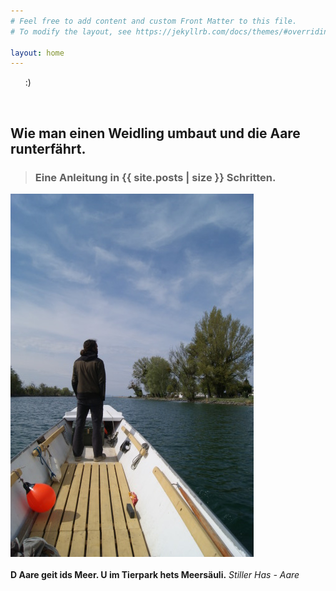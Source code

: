 ```yaml
---
# Feel free to add content and custom Front Matter to this file.
# To modify the layout, see https://jekyllrb.com/docs/themes/#overriding-theme-defaults

layout: home
---
```


<div class="navbar-collapse collapse show" id="main-navbar" style="">
    <ul class="navbar-nav ml-auto">:)</ul>
  </div>

&nbsp;
&nbsp;
&nbsp;
&nbsp;
&nbsp;

## Wie man einen Weidling umbaut und die Aare runterfährt. 

> ### Eine Anleitung in {{ site.posts | size }} Schritten.


  <div><img src="/img/splash.jpg"></div>


<div>
<br/>
	<b>D Aare geit ids Meer. U im Tierpark hets Meersäuli.</b> <i>Stiller Has - Aare</i>
</div>






